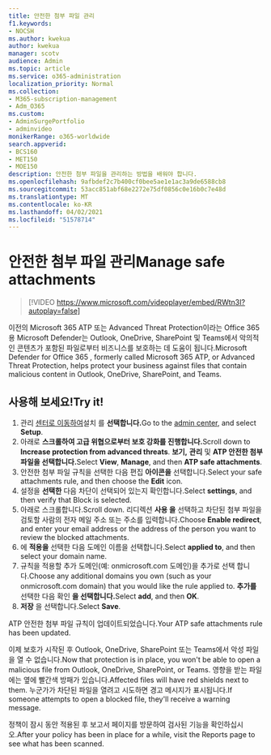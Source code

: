 ```yaml
---
title: 안전한 첨부 파일 관리
f1.keywords:
- NOCSH
ms.author: kwekua
author: kwekua
manager: scotv
audience: Admin
ms.topic: article
ms.service: o365-administration
localization_priority: Normal
ms.collection:
- M365-subscription-management
- Adm_O365
ms.custom:
- AdminSurgePortfolio
- adminvideo
monikerRange: o365-worldwide
search.appverid:
- BCS160
- MET150
- MOE150
description: 안전한 첨부 파일을 관리하는 방법을 배워야 합니다.
ms.openlocfilehash: 9afbdef2c7b400cf0bee5ae1e1ac3a9de6588cb8
ms.sourcegitcommit: 53acc851abf68e2272e75df0856c0e16b0c7e48d
ms.translationtype: MT
ms.contentlocale: ko-KR
ms.lasthandoff: 04/02/2021
ms.locfileid: "51578714"
---
```

# <a name="manage-safe-attachments"></a><span data-ttu-id="f7333-103">안전한 첨부 파일 관리</span><span class="sxs-lookup"><span data-stu-id="f7333-103">Manage safe attachments</span></span>

> [!VIDEO https://www.microsoft.com/videoplayer/embed/RWtn3I?autoplay=false]

<span data-ttu-id="f7333-104">이전의 Microsoft 365 ATP 또는 Advanced Threat Protection이라는 Office 365용 Microsoft Defender는 Outlook, OneDrive, SharePoint 및 Teams에서 악의적인 콘텐츠가 포함된 파일로부터 비즈니스를 보호하는 데 도움이 됩니다.</span><span class="sxs-lookup"><span data-stu-id="f7333-104">Microsoft Defender for Office 365 , formerly called Microsoft 365 ATP, or Advanced Threat Protection, helps protect your business against files that contain malicious content in Outlook, OneDrive, SharePoint, and Teams.</span></span>

## <a name="try-it"></a><span data-ttu-id="f7333-105">사용해 보세요!</span><span class="sxs-lookup"><span data-stu-id="f7333-105">Try it!</span></span>

1. <span data-ttu-id="f7333-106">관리 [센터로 이동하여](https://admin.microsoft.com)설치 를 **선택합니다.**</span><span class="sxs-lookup"><span data-stu-id="f7333-106">Go to the [admin center](https://admin.microsoft.com), and select **Setup**.</span></span>
1. <span data-ttu-id="f7333-107">아래로 **스크롤하여 고급 위협으로부터 보호 강화를 진행합니다.**</span><span class="sxs-lookup"><span data-stu-id="f7333-107">Scroll down to **Increase protection from advanced threats**.</span></span> <span data-ttu-id="f7333-108">**보기,** **관리** 및 **ATP 안전한 첨부 파일을 선택합니다.**</span><span class="sxs-lookup"><span data-stu-id="f7333-108">Select **View**, **Manage**, and then **ATP safe attachments**.</span></span>
1. <span data-ttu-id="f7333-109">안전한 첨부 파일 규칙을 선택한 다음 편집 **아이콘을** 선택합니다.</span><span class="sxs-lookup"><span data-stu-id="f7333-109">Select your safe attachments rule, and then choose the **Edit** icon.</span></span>
1. <span data-ttu-id="f7333-110">설정을 **선택한** 다음 차단이 선택되어 있는지 확인합니다.</span><span class="sxs-lookup"><span data-stu-id="f7333-110">Select **settings**, and then verify that Block is selected.</span></span>
1. <span data-ttu-id="f7333-111">아래로 스크롤합니다.</span><span class="sxs-lookup"><span data-stu-id="f7333-111">Scroll down.</span></span> <span data-ttu-id="f7333-112">리디렉션 **사용 을** 선택하고 차단된 첨부 파일을 검토할 사람의 전자 메일 주소 또는 주소를 입력합니다.</span><span class="sxs-lookup"><span data-stu-id="f7333-112">Choose **Enable redirect**, and enter your email address or the address of the person you want to review the blocked attachments.</span></span>
1. <span data-ttu-id="f7333-113">에 **적용을** 선택한 다음 도메인 이름을 선택합니다.</span><span class="sxs-lookup"><span data-stu-id="f7333-113">Select **applied to**, and then select your domain name.</span></span>
1. <span data-ttu-id="f7333-114">규칙을 적용할 추가 도메인(예: onmicrosoft.com 도메인)을 추가로 선택 합니다.</span><span class="sxs-lookup"><span data-stu-id="f7333-114">Choose any additional domains you own (such as your onmicrosoft.com domain) that you would like the rule applied to.</span></span> <span data-ttu-id="f7333-115">**추가를** 선택한 다음 확인 **을 선택합니다.**</span><span class="sxs-lookup"><span data-stu-id="f7333-115">Select **add**, and then **OK**.</span></span>
1. <span data-ttu-id="f7333-116">**저장** 을 선택합니다.</span><span class="sxs-lookup"><span data-stu-id="f7333-116">Select **Save**.</span></span>

<span data-ttu-id="f7333-117">ATP 안전한 첨부 파일 규칙이 업데이트되었습니다.</span><span class="sxs-lookup"><span data-stu-id="f7333-117">Your ATP safe attachments rule has been updated.</span></span>

<span data-ttu-id="f7333-118">이제 보호가 시작된 후 Outlook, OneDrive, SharePoint 또는 Teams에서 악성 파일을 열 수 없습니다.</span><span class="sxs-lookup"><span data-stu-id="f7333-118">Now that protection is in place, you won't be able to open a malicious file from Outlook, OneDrive, SharePoint, or Teams.</span></span> <span data-ttu-id="f7333-119">영향을 받는 파일에는 옆에 빨간색 방패가 있습니다.</span><span class="sxs-lookup"><span data-stu-id="f7333-119">Affected files will have red shields next to them.</span></span> <span data-ttu-id="f7333-120">누군가가 차단된 파일을 열려고 시도하면 경고 메시지가 표시됩니다.</span><span class="sxs-lookup"><span data-stu-id="f7333-120">If someone attempts to open a blocked file, they'll receive a warning message.</span></span>

<span data-ttu-id="f7333-121">정책이 잠시 동안 적용된 후 보고서 페이지를 방문하여 검사된 기능을 확인하십시오.</span><span class="sxs-lookup"><span data-stu-id="f7333-121">After your policy has been in place for a while, visit the Reports page to see what has been scanned.</span></span>